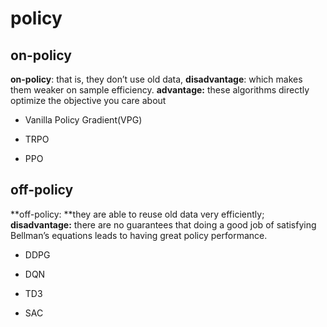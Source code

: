 # policy

## on-policy 

**on-policy**: that is, they don’t use old data, **disadvantage**: which makes them weaker on sample efficiency. **advantage:** these algorithms directly optimize the objective you care about

- Vanilla Policy Gradient(VPG)

- TRPO 

- PPO

## off-policy

**off-policy: **they are able to reuse old data very efficiently; **disadvantage:** there are no guarantees that doing a good job of satisfying Bellman’s equations leads to having great policy performance. 

- DDPG

- DQN

- TD3

- SAC



